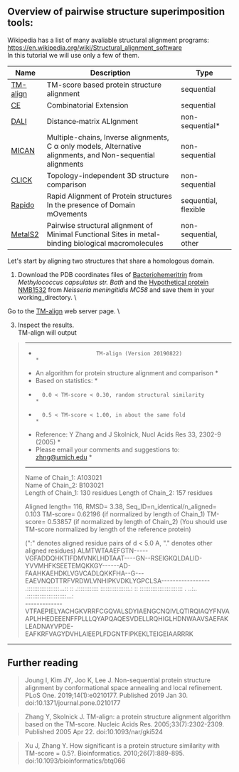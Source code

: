 ## Overview of pairwise structure superimposition tools:

Wikipedia has a list of many avaliable structural alignment programs: https://en.wikipedia.org/wiki/Structural_alignment_software \
In this tutorial we will use only a few of them.

| Name          | Description   | Type  |
| ------------- |---------------| ------|
| [TM-align](https://zhanglab.ccmb.med.umich.edu/TM-align/) | TM-score based protein structure alignment | sequential |
| [CE](http://www.rcsb.org/pdb/workbench/workbench.do)      | Combinatorial Extension | sequential |
| [DALI](http://ekhidna2.biocenter.helsinki.fi/dali/) | Distance‐matrix ALIgnment | non-sequential* |
| [MICAN](http://www.tbp.cse.nagoya-u.ac.jp/MICAN/index.html)   | Multiple-chains, Inverse alignments, C α only models, Alternative alignments, and Non-sequential alignments | non-sequential |
| [CLICK](http://cospi.iiserpune.ac.in/click/) | Topology-independent 3D structure comparison | non-sequential |
| [Rapido](http://rapido.embl-hamburg.de/) | Rapid Alignment of Protein structures In the presence of Domain mOvements | sequential, flexible |
| [MetalS2](http://metalweb.cerm.unifi.it/tools/metals2/)| Pairwise structural alignment of Minimal Functional Sites in metal-binding biological macromolecules | non-sequential, other |

Let's start by aligning two structures that share a homologous domain.
1. Download the PDB coordinates files of [Bacteriohemeritrin](http://www.rcsb.org/structure/4XPX) from _Methylococcus capsulatus str. Bath_ and the [Hypothetical protein NMB1532](http://www.rcsb.org/structure/2P0N) from _Neisseria meningitidis MC58_ and save them in your working_directory. \

Go to the [TM-align](https://zhanglab.ccmb.med.umich.edu/TM-align/) web server page. \

3. Inspect the results. \
TM-align will output 
>**************************************************************************
> *                        TM-align (Version 20190822)                     *
> * An algorithm for protein structure alignment and comparison            *
> * Based on statistics:                                                   *
> *       0.0 < TM-score < 0.30, random structural similarity              *
> *       0.5 < TM-score < 1.00, in about the same fold                    *
> * Reference: Y Zhang and J Skolnick, Nucl Acids Res 33, 2302-9 (2005)    *
> * Please email your comments and suggestions to: zhng@umich.edu          *
> **************************************************************************
>
> Name of Chain_1: A103021                                           
> Name of Chain_2: B103021                                           
> Length of Chain_1:  130 residues
> Length of Chain_2:  157 residues
> 
> Aligned length=  116, RMSD=   3.38, Seq_ID=n_identical/n_aligned= 0.103
> TM-score= 0.62196 (if normalized by length of Chain_1)
> TM-score= 0.53857 (if normalized by length of Chain_2)
> (You should use TM-score normalized by length of the reference protein)
> 
> (":" denotes aligned residue pairs of d < 5.0 A, "." denotes other aligned residues)
> ALMTWTAAEFGTN-----VGFADDQHKTIFDMVNKLHDTAAT----GN--RSEIGKQLDALID-YVVMHFKSEETEMQKKGY------AD-FAAHKAEHDKLVGVCADLQKKFHA--G---EAEVNQDTTRFVRDWLVNHIPKVDKLYGPCLSA-----------------
>                   .::::::::::::::::::...::    ::  .:::::::::::: ::::::::::::::::.:      :: ::::::::::::::::::::::::  .   ..:.. .::::::::::::::::::::::...:                 
> -------------VTFAEPIELYACHGKVRRFCGQVALSDYIAENGCNQIVLQTIRQIAQYFNVAAPLHHEDEEENFFPLLLQYAPQAQESVDELLRQHIGLHDNWAAVSAEFAKLEADNAYVPDE-EAFKRFVAGYDVHLAIEEPLFDGNTFIPKEKLTEIGEIAARRRK


 


_______
## Further reading

> Joung I, Kim JY, Joo K, Lee J. Non-sequential protein structure alignment by conformational space annealing and local refinement. PLoS One. 2019;14(1):e0210177. Published 2019 Jan 30. doi:10.1371/journal.pone.0210177

> Zhang Y, Skolnick J. TM-align: a protein structure alignment algorithm based on the TM-score. Nucleic Acids Res. 2005;33(7):2302-2309. Published 2005 Apr 22. doi:10.1093/nar/gki524

> Xu J, Zhang Y. How significant is a protein structure similarity with TM-score = 0.5?. Bioinformatics. 2010;26(7):889-895. doi:10.1093/bioinformatics/btq066
